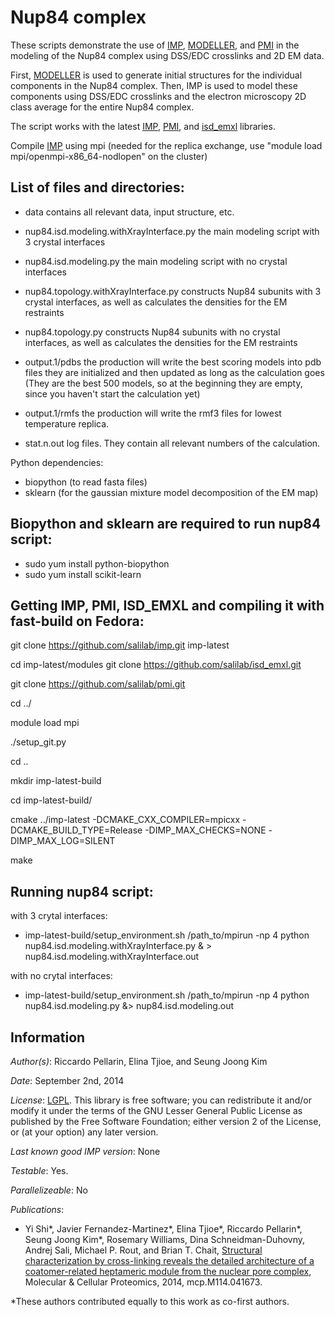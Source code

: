 # Nup84 complex

These scripts demonstrate the use of [IMP](http://salilab.org/imp), [MODELLER](http://salilab.org/modeller), and [PMI](https://github.com/salilab/pmi) in the modeling of the Nup84 complex using DSS/EDC crosslinks and 2D EM data.

First, [MODELLER](http://salilab.org/modeller) is used to generate
initial structures for the individual components in the Nup84 complex. Then, IMP
is used to model these components using DSS/EDC crosslinks and the electron microscopy 2D class average for the entire Nup84 complex.

The script works with the latest [IMP](http://salilab.org/imp), [PMI](https://github.com/salilab/pmi), and [isd_emxl](https://github.com/salilab/isd_emxl.git) libraries.

Compile [IMP](http://salilab.org/imp) using mpi (needed for the replica exchange, use "module load mpi/openmpi-x86_64-nodlopen" on the cluster)

## List of files and directories:

- data		                         contains all relevant data, input structure, etc.

- nup84.isd.modeling.withXrayInterface.py  the main modeling script with 3 crystal interfaces

- nup84.isd.modeling.py                    the main modeling script with no crystal interfaces

- nup84.topology.withXrayInterface.py      constructs Nup84 subunits with 3 crystal interfaces, as well as calculates the densities for the EM restraints

- nup84.topology.py                        constructs Nup84 subunits with no crystal interfaces, as well as calculates the densities for the EM restraints

- output.1/pdbs    the production will write the best scoring models into pdb files they are initialized and then updated as long as the calculation goes
                 (They are the best 500 models, so at the beginning they are empty, since you haven't start the calculation yet)

- output.1/rmfs    the production will write the rmf3 files for lowest temperature replica.
			
- stat.n.out	 log files. They contain all relevant numbers of the calculation.

Python dependencies:
- biopython 		(to read fasta files)
- sklearn   		(for the gaussian mixture model decomposition of the EM map)

## Biopython and sklearn are required to run nup84 script:
- sudo yum install python-biopython
- sudo yum install scikit-learn

## Getting IMP, PMI, ISD_EMXL and compiling it with fast-build on Fedora:
git clone https://github.com/salilab/imp.git imp-latest

cd imp-latest/modules
git clone https://github.com/salilab/isd_emxl.git

git clone https://github.com/salilab/pmi.git

cd ../

module load mpi

./setup_git.py

cd ..

mkdir imp-latest-build

cd imp-latest-build/

cmake ../imp-latest -DCMAKE_CXX_COMPILER=mpicxx -DCMAKE_BUILD_TYPE=Release -DIMP_MAX_CHECKS=NONE -DIMP_MAX_LOG=SILENT

make

## Running nup84 script:
with 3 crytal interfaces:
- imp-latest-build/setup_environment.sh /path_to/mpirun -np 4 python nup84.isd.modeling.withXrayInterface.py & > nup84.isd.modeling.withXrayInterface.out

with no crytal interfaces:
- imp-latest-build/setup_environment.sh /path_to/mpirun -np 4 python nup84.isd.modeling.py &> nup84.isd.modeling.out

## Information

_Author(s)_: Riccardo Pellarin, Elina Tjioe, and Seung Joong Kim

_Date_: September 2nd, 2014

_License_: [LGPL](http://www.gnu.org/licenses/old-licenses/lgpl-2.1.html).
This library is free software; you can redistribute it and/or
modify it under the terms of the GNU Lesser General Public
License as published by the Free Software Foundation; either
version 2 of the License, or (at your option) any later version.

_Last known good IMP version_: None

_Testable_: Yes.

_Parallelizeable_: No

_Publications_:
 - Yi Shi*, Javier Fernandez-Martinez*, Elina Tjioe*, Riccardo Pellarin*, Seung Joong Kim*, Rosemary Williams, Dina Schneidman-Duhovny, Andrej Sali, Michael P. Rout, and Brian T. Chait, [Structural characterization by cross-linking reveals the detailed architecture of a coatomer-related heptameric module from the nuclear pore complex](http://mcponline.org/content/early/2014/08/26/mcp.M114.041673), Molecular & Cellular Proteomics, 2014, mcp.M114.041673.

 *These authors contributed equally to this work as co-first authors.
